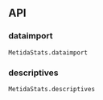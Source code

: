 ## API


### dataimport

```@docs
MetidaStats.dataimport
```

### descriptives

```@docs
MetidaStats.descriptives
```
